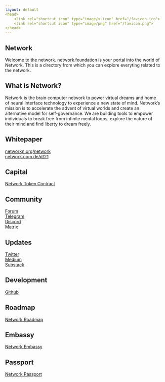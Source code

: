 ```yaml
---
layout: default
<head>
    <link rel="shortcut icon" type="image/x-icon" href="/favicon.ico">
    <link rel="shortcut icon" type="image/png" href="/favicon.png">
</head>
---
```

## Network

Welcome to the network. network.foundation is your portal into the world of Network. This is a directory from which you can explore everyting related to the network.

## What is Network?

Network is the brain computer network to power virtual dreams and home of neural interface technology to experience a new state of mind. Network’s mission is to accelerate the advent of virtual worlds and create an alternative model for self-governance. We are building tools to empower individuals to break free from infinite mental loops, explore the nature of their mind and find liberty to dream freely.

## Whitepaper
<a href="https://networkn.org/network" target="_blank">networkn.org/network</a>
<br>
<a href="https://network.com.de/d/21" target="_blank">network.com.de/d/21</a>

## Capital
<a href="https://etherscan.io/token/0x7b5726f8261705f6b9e60094ef4427f8e2f29a44?a=0xA11AF6913D21CaB375086e1eb93A60C7f739B15A" target="_blank">Network Token Contract</a>


## Community
<a href="https://network.com.de" target="_blank">Forum</a>
<br>
<a href="https://t.me/+TU1rMRNZ1MIYLxBF" target="_blank">Telegram</a>
<br>
<a href="https://discord.gg/3yzhyGMNnw" target="_blank">Discord</a>
<br>
<a href="https://matrix.to/#/!XNSlHnqIwCumTmcAhm:matrix.org" target="_blank">Matrix</a>
<br>

## Updates
<a href="https://twitter.com/networknx" target="_blank">Twitter</a>
<br>
<a href="https://network.medium.com" target="_blank">Medium</a>
<br>
<a href="https://network.substack.com" target="_blank">Substack</a>


## Development
<a href="https://github.com/networknx" target="_blank">Github</a>

## Roadmap
<a href="https://github.com/networknx/roadmap/projects/1" target="_blank">Network Roadmap</a>

## Embassy
<a href="https://embassy.network.foundation" target="_blank">Network Embassy</a>

## Passport
<a href="https://embassy.network.foundation/passport" target="_blank">Network Passport</a>




